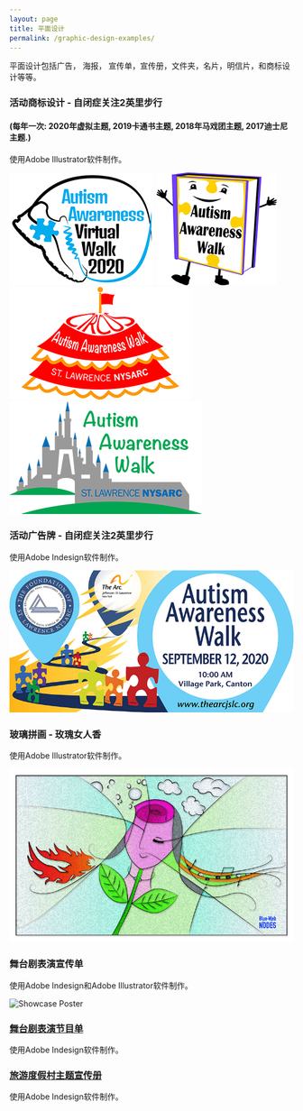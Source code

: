 ```yaml
---
layout: page
title: 平面设计
permalink: /graphic-design-examples/
---
```


平面设计包括广告， 海报， 宣传单，宣传册，文件夹，名片，明信片，和商标设计等等。

### 活动商标设计 - 自闭症关注2英里步行
#### (每年一次: 2020年虚拟主题, 2019卡通书主题, 2018年马戏团主题, 2017迪士尼主题.)

使用Adobe Illustrator软件制作。

![Autism Walk Logo 2020](/images/AWLogo2020.jpg "Autism Walk Logo 2020")
![Autism Walk Logo 2019](/images/AWBookLogo.jpg "Autism Walk Logo 2019")
![Autism Walk Logo 2018](/images/AWCircusLogo.jpg "Autism Walk Logo 2018")
![Autism Walk Logo 2017](/images/AWDisnepLogo.jpg "Autism Walk Logo 2017")

### 活动广告牌 - 自闭症关注2英里步行 

使用Adobe Indesign软件制作。

![Autism Walk Banner](/images/autismWalkBanner.jpg "Autism Walk Banner")

### 玻璃拼画 - 玫瑰女人香

使用Adobe Illustrator软件制作。

![Rose Woman](/images/roseWoman1.jpg "Rose Woman")

### 舞台剧表演宣传单

使用Adobe Indesign和Adobe Illustrator软件制作。

![Showcase Poster](/images/artsShow2017Flyer8.5x11.jpg "Showcase Poster")

### [舞台剧表演节目单](http://www.thearcjslc.org/sites/default/files/2019-08/artsShowProgram2019.pdf)

使用Adobe Indesign软件制作。

### [旅游度假村主题宣传册](http://www.thearcjslc.org/sites/default/files/2019-08/dpBooklet2019.pdf)

使用Adobe Indesign软件制作。
